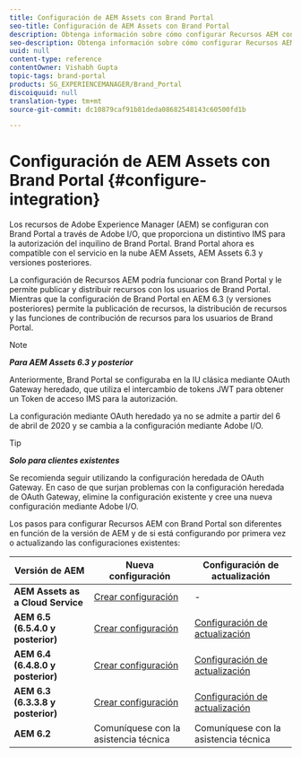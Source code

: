```yaml
---
title: Configuración de AEM Assets con Brand Portal
seo-title: Configuración de AEM Assets con Brand Portal
description: Obtenga información sobre cómo configurar Recursos AEM con Brand Portal.
seo-description: Obtenga información sobre cómo configurar Recursos AEM con Brand Portal.
uuid: null
content-type: reference
contentOwner: Vishabh Gupta
topic-tags: brand-portal
products: SG_EXPERIENCEMANAGER/Brand_Portal
discoiquuid: null
translation-type: tm+mt
source-git-commit: dc10879caf91b81deda08682548143c60500fd1b

---
```



# Configuración de AEM Assets con Brand Portal {#configure-integration}

Los recursos de Adobe Experience Manager (AEM) se configuran con Brand Portal a través de Adobe I/O, que proporciona un distintivo IMS para la autorización del inquilino de Brand Portal. Brand Portal ahora es compatible con el servicio en la nube AEM Assets, AEM Assets 6.3 y versiones posteriores.

La configuración de Recursos AEM podría funcionar con Brand Portal y le permite publicar y distribuir recursos con los usuarios de Brand Portal. Mientras que la configuración de Brand Portal en AEM 6.3 (y versiones posteriores) permite la publicación de recursos, la distribución de recursos y las funciones de contribución de recursos para los usuarios de Brand Portal.

>[!NOTE]
>
>***Para AEM Assets 6.3 y posterior***
>
>Anteriormente, Brand Portal se configuraba en la IU clásica mediante OAuth Gateway heredado, que utiliza el intercambio de tokens JWT para obtener un Token de acceso IMS para la autorización.
>
>La configuración mediante OAuth heredado ya no se admite a partir del 6 de abril de 2020 y se cambia a la configuración mediante Adobe I/O.


>[!TIP]
>
>***Solo para clientes existentes***
>
>Se recomienda seguir utilizando la configuración heredada de OAuth Gateway. En caso de que surjan problemas con la configuración heredada de OAuth Gateway, elimine la configuración existente y cree una nueva configuración mediante Adobe I/O.


Los pasos para configurar Recursos AEM con Brand Portal son diferentes en función de la versión de AEM y de si está configurando por primera vez o actualizando las configuraciones existentes:

| **Versión de AEM** | **Nueva configuración** | **Configuración de actualización** |
|---|---|---|
| **AEM Assets as a Cloud Service** | [Crear configuración](https://docs.adobe.com/content/help/en/experience-manager-cloud-service/assets/brand-portal/configure-aem-assets-with-brand-portal.html) | - |
| **AEM 6.5 (6.5.4.0 y posterior)** | [Crear configuración](https://docs.adobe.com/content/help/en/experience-manager-65/assets/brandportal/configure-aem-assets-with-brand-portal.html) | [Configuración de actualización](https://docs.adobe.com/content/help/en/experience-manager-65/assets/brandportal/configure-aem-assets-with-brand-portal.html#upgrade-integration-65) |
| **AEM 6.4 (6.4.8.0 y posterior)** | [Crear configuración](https://docs.adobe.com/content/help/en/experience-manager-64/assets/brandportal/configure-aem-assets-with-brand-portal.html) | [Configuración de actualización](https://docs.adobe.com/content/help/en/experience-manager-64/assets/brandportal/configure-aem-assets-with-brand-portal.html#upgrade-integration-64) |
| **AEM 6.3 (6.3.3.8 y posterior)** | [Crear configuración](https://helpx.adobe.com/experience-manager/6-3/assets/using/brand-portal-configuring-integration.html) | [Configuración de actualización](https://helpx.adobe.com/experience-manager/6-3/assets/using/brand-portal-configuring-integration.html#Upgradeconfiguration) |
| **AEM 6.2** | Comuníquese con la asistencia técnica | Comuníquese con la asistencia técnica |


<!--
   Comment Type: draft

   <li> </li>
   -->

<!--
   Comment Type: draft

   <li>Step text</li>
   -->
